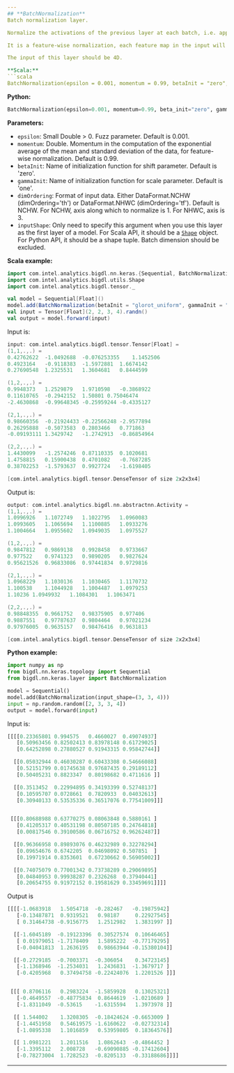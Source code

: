 ```yaml
---
## **BatchNormalization**
Batch normalization layer.

Normalize the activations of the previous layer at each batch, i.e. applies a transformation that maintains the mean activation close to 0 and the activation standard deviation close to 1.

It is a feature-wise normalization, each feature map in the input will be normalized separately.

The input of this layer should be 4D.

**Scala:**
```scala
BatchNormalization(epsilon = 0.001, momentum = 0.99, betaInit = "zero", gammaInit = "one", dimOrdering = DataFormat.NCHW, inputShape = null)
```
**Python:**
```python
BatchNormalization(epsilon=0.001, momentum=0.99, beta_init="zero", gamma_init="one", dim_ordering="th", input_shape=None)
```

**Parameters:**

* `epsilon`: Small Double > 0. Fuzz parameter. Default is 0.001.
* `momentum`: Double. Momentum in the computation of the exponential average of the mean and standard deviation of the data, for feature-wise normalization. Default is 0.99.
* `betaInit`: Name of initialization function for shift parameter. Default is 'zero'.
* `gammaInit`: Name of initialization function for scale parameter. Default is 'one'.
* `dimOrdering`: Format of input data. Either DataFormat.NCHW (dimOrdering='th') or DataFormat.NHWC (dimOrdering='tf'). Default is NCHW. For NCHW, axis along which to normalize is 1. For NHWC, axis is 3.
* `inputShape`: Only need to specify this argument when you use this layer as the first layer of a model. For Scala API, it should be a [`Shape`](../keras-api-scala/#shape) object. For Python API, it should be a shape tuple. Batch dimension should be excluded.

**Scala example:**
```scala
import com.intel.analytics.bigdl.nn.keras.{Sequential, BatchNormalization}
import com.intel.analytics.bigdl.utils.Shape
import com.intel.analytics.bigdl.tensor._

val model = Sequential[Float]()
model.add(BatchNormalization(betaInit = "glorot_uniform", gammaInit = "normal", inputShape = Shape(2, 3, 4)))
val input = Tensor[Float](2, 2, 3, 4).randn()
val output = model.forward(input)
```
Input is:
```scala
input: com.intel.analytics.bigdl.tensor.Tensor[Float] =
(1,1,.,.) =
0.42762622	-1.0492688	-0.076253355	1.1452506
0.4923164	-0.9118383	-1.5972881	1.6674142
0.27690548	1.2325531	1.3604681	0.8444599

(1,2,.,.) =
0.9948373	1.2529879	1.9710598	-0.3868922
0.11610765	-0.2942152	1.50801	0.75046474
-2.4630868	-0.99648345	-0.25959244	-0.4335127

(2,1,.,.) =
0.98660356	-0.21924433	-0.22566248	-2.9577894
0.26295888	-0.5073583	0.2803466	0.771863
-0.09193111	1.3429742	-1.2742913	-0.86854964

(2,2,.,.) =
1.4430099	-1.2574246	0.87110335	0.1020681
1.4758815	0.15900438	0.4701082	-0.7687285
0.38702253	-1.5793637	0.9927724	-1.6198405

[com.intel.analytics.bigdl.tensor.DenseTensor of size 2x2x3x4]
```
Output is:
```scala
output: com.intel.analytics.bigdl.nn.abstractnn.Activity =
(1,1,.,.) =
1.0996926	1.1072749	1.1022795	1.0960083
1.0993605	1.1065694	1.1100885	1.0933276
1.1004664	1.0955602	1.0949035	1.0975527

(1,2,.,.) =
0.9847812	0.9869138	0.9928458	0.9733667
0.977522	0.9741323	0.9890205	0.9827624
0.95621526	0.96833086	0.97441834	0.9729816

(2,1,.,.) =
1.0968229	1.1030136	1.1030465	1.1170732
1.100538	1.1044928	1.1004487	1.0979253
1.10236	1.0949932	1.1084301	1.1063471

(2,2,.,.) =
0.98848355	0.9661752	0.98375905	0.977406
0.9887551	0.97787637	0.9804464	0.97021234
0.97976005	0.9635157	0.98476416	0.9631813

[com.intel.analytics.bigdl.tensor.DenseTensor of size 2x2x3x4]
```

**Python example:**
```python
import numpy as np
from bigdl.nn.keras.topology import Sequential
from bigdl.nn.keras.layer import BatchNormalization

model = Sequential()
model.add(BatchNormalization(input_shape=(3, 3, 4)))
input = np.random.random([2, 3, 3, 4])
output = model.forward(input)
```
Input is:
```python
[[[[0.23365801 0.994575   0.4660027  0.49074937]
   [0.50963456 0.82502413 0.83978148 0.61729025]
   [0.64252898 0.27880527 0.91943315 0.95842744]]

  [[0.05032944 0.46030287 0.60433308 0.54666088]
   [0.52151799 0.01745638 0.97687435 0.29189112]
   [0.50405231 0.8823347  0.80198682 0.4711616 ]]

  [[0.3513452  0.22994895 0.34193399 0.52748137]
   [0.10595707 0.0728661  0.7820933  0.04032613]
   [0.30940133 0.53535336 0.36517076 0.77541009]]]


 [[[0.80688988 0.63770275 0.08063848 0.5880161 ]
   [0.41205317 0.40531198 0.80507185 0.24764818]
   [0.00817546 0.39100586 0.06716752 0.96262487]]

  [[0.96366958 0.89893076 0.46232989 0.32278294]
   [0.09654676 0.6742205  0.04698092 0.507851  ]
   [0.19971914 0.8353601  0.67230662 0.56905002]]

  [[0.74075079 0.77001342 0.73738289 0.29069895]
   [0.04840953 0.99938287 0.2326268  0.37940441]
   [0.20654755 0.91972152 0.19581629 0.33459691]]]]
```
Output is
```python
[[[[-1.0683918   1.5054718  -0.282467   -0.19875942]
   [-0.13487871  0.9319521   0.98187     0.22927545]
   [ 0.31464738 -0.9156775   1.2512982   1.3831997 ]]

  [[-1.6045189  -0.19123396  0.30527574  0.10646465]
   [ 0.01979051 -1.7178409   1.5895222  -0.77179295]
   [-0.04041813  1.2636195   0.98663944 -0.15380104]]

  [[-0.2729185  -0.7003371  -0.306054    0.34723145]
   [-1.1368946  -1.2534031   1.2436831  -1.3679717 ]
   [-0.4205968   0.37494758 -0.22424076  1.2201526 ]]]


 [[[ 0.8706116   0.2983224  -1.5859928   0.13025321]
   [-0.4649557  -0.48775834  0.8644619  -1.0210689 ]
   [-1.8311049  -0.53615    -1.6315594   1.3973978 ]]

  [[ 1.544002    1.3208305  -0.18424624 -0.6653009 ]
   [-1.4451958   0.54619575 -1.6160622  -0.02732314]
   [-1.0895338   1.1016859   0.53959805  0.18364576]]

  [[ 1.0981221   1.2011516   1.0862643  -0.4864452 ]
   [-1.3395112   2.008728   -0.69090885 -0.17412604]
   [-0.78273004  1.7282523  -0.8205133  -0.33188686]]]]
```

---
```

